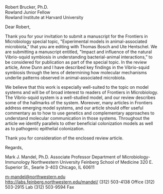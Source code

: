 Robert Brucker, Ph.D.  
Rowland Junior Fellow  
Rowland Institute at Harvard University  

Dear Robert,  

Thank you for your invitation to submit a manuscript for the Frontiers in Microbiology special topic, "Experimental models in animal-associated microbiota," that you are editing with Thomas Bosch and Ute Hentschel. We are submitting a manuscript entitled, "Impact and influence of the natural Vibrio-squid symbiosis in understanding bacterial-animal interactions,” to be considered for publication as part of the special topic. In the review article, Anne Dunn and I have described key findings in the Vibrio-squid symbiosis through the lens of determining how molecular mechanisms underlie patterns observed in animal-associated microbiota.  

We believe that this work is especially well-suited to the topic on model systems and will be of broad interest to readers of Frontiers in Microbiology. The Vibrio-squid system is a well-studied model, and our review describes some of the hallmarks of the system. Moreover, many articles in Frontiers address emerging model systems, and our article should offer useful commentary as to how to use genetics and complementary approaches to understand molecular communication in those systems. Throughout the article we identify parallels to other beneficial colonization models as well as to pathogenic epithelial colonization.

Thank you for consideration of the enclosed review article.

Regards,

Mark J. Mandel, Ph.D.
Associate Professor
Department of Microbiology-Immunology
Northwestern University Feinberg School of Medicine
320 E. Superior St., Searle 3-403
Chicago, IL 60611

m-mandel@northwestern.edu
http://labs.feinberg.northwestern.edu/mandel/
(312) 503-4138 Office
(312) 503-2915 Lab
(312) 503-9594 Fax
